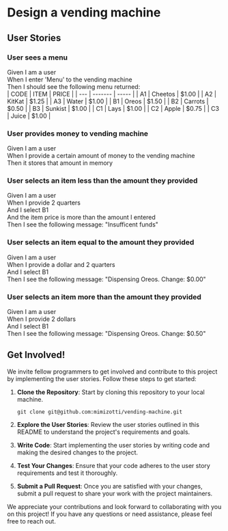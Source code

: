# Design a vending machine

## User Stories
### User sees a menu
Given I am a user  
When I enter 'Menu' to the vending machine  
Then I should see the following menu returned:  
| CODE | ITEM    | PRICE |
| ---  | ------- | ----- |
| A1   | Cheetos | $1.00 |
| A2   | KitKat  | $1.25 |
| A3   | Water   | $1.00 |
| B1   | Oreos   | $1.50 |
| B2   | Carrots | $0.50 |
| B3   | Sunkist | $1.00 |
| C1   | Lays    | $1.00 |
| C2   | Apple   | $0.75 |
| C3   | Juice   | $1.00 |

### User provides money to vending machine
Given I am a user  
When I provide a certain amount of money to the vending machine  
Then it stores that amount in memory  

### User selects an item less than the amount they provided
Given I am a user  
When I provide 2 quarters  
And I select B1  
And the item price is more than the amount I entered  
Then I see the following message: "Insufficent funds"  

### User selects an item equal to the amount they provided
Given I am a user  
When I provide a dollar and 2 quarters  
And I select B1  
Then I see the following message: "Dispensing Oreos. Change: $0.00"  

### User selects an item more than the amount they provided
Given I am a user  
When I provide 2 dollars  
And I select B1  
Then I see the following message: "Dispensing Oreos. Change: $0.50"  

## Get Involved!

We invite fellow programmers to get involved and contribute to this project by implementing the user stories. Follow these steps to get started:

1. **Clone the Repository**: Start by cloning this repository to your local machine.

    ```
    git clone git@github.com:mimizotti/vending-machine.git
    ```

2. **Explore the User Stories**: Review the user stories outlined in this README to understand the project's requirements and goals.

3. **Write Code**: Start implementing the user stories by writing code and making the desired changes to the project.

4. **Test Your Changes**: Ensure that your code adheres to the user story requirements and test it thoroughly.

5. **Submit a Pull Request**: Once you are satisfied with your changes, submit a pull request to share your work with the project maintainers.

We appreciate your contributions and look forward to collaborating with you on this project! If you have any questions or need assistance, please feel free to reach out.
